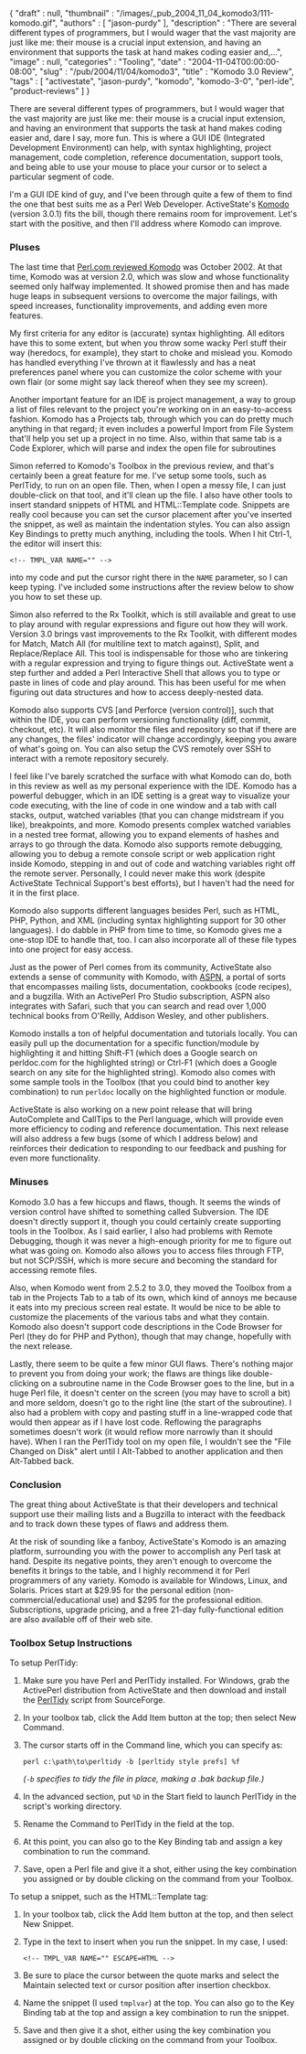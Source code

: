 {
   "draft" : null,
   "thumbnail" : "/images/_pub_2004_11_04_komodo3/111-komodo.gif",
   "authors" : [
      "jason-purdy"
   ],
   "description" : "There are several different types of programmers, but I would wager that the vast majority are just like me: their mouse is a crucial input extension, and having an environment that supports the task at hand makes coding easier and,...",
   "image" : null,
   "categories" : "Tooling",
   "date" : "2004-11-04T00:00:00-08:00",
   "slug" : "/pub/2004/11/04/komodo3",
   "title" : "Komodo 3.0 Review",
   "tags" : [
      "activestate",
      "jason-purdy",
      "komodo",
      "komodo-3-0",
      "perl-ide",
      "product-reviews"
   ]
}





There are several different types of programmers, but I would wager that
the vast majority are just like me: their mouse is a crucial input
extension, and having an environment that supports the task at hand
makes coding easier and, dare I say, more fun. This is where a GUI IDE
(Integrated Development Environment) can help, with syntax highlighting,
project management, code completion, reference documentation, support
tools, and being able to use your mouse to place your cursor or to
select a particular segment of code.

I'm a GUI IDE kind of guy, and I've been through quite a few of them to
find the one that best suits me as a Perl Web Developer. ActiveState's
[Komodo](http://www.activestate.com/Products/Komodo) (version 3.0.1)
fits the bill, though there remains room for improvement. Let's start
with the positive, and then I'll address where Komodo can improve.

### Pluses

The last time that [Perl.com reviewed
Komodo](/pub/a/2002/10/09/komodo.html) was October 2002. At that time,
Komodo was at version 2.0, which was slow and whose functionality seemed
only halfway implemented. It showed promise then and has made huge leaps
in subsequent versions to overcome the major failings, with speed
increases, functionality improvements, and adding even more features.

My first criteria for any editor is (accurate) syntax highlighting. All
editors have this to some extent, but when you throw some wacky Perl
stuff their way (heredocs, for example), they start to choke and mislead
you. Komodo has handled everything I've thrown at it flawlessly and has
a neat preferences panel where you can customize the color scheme with
your own flair (or some might say lack thereof when they see my screen).

Another important feature for an IDE is project management, a way to
group a list of files relevant to the project you're working on in an
easy-to-access fashion. Komodo has a Projects tab, through which you can
do pretty much anything in that regard; it even includes a powerful
Import from File System that'll help you set up a project in no time.
Also, within that same tab is a Code Explorer, which will parse and
index the open file for subroutines

Simon referred to Komodo's Toolbox in the previous review, and that's
certainly been a great feature for me. I've setup some tools, such as
PerlTidy, to run on an open file. Then, when I open a messy file, I can
just double-click on that tool, and it'll clean up the file. I also have
other tools to insert standard snippets of HTML and HTML::Template code.
Snippets are really cool because you can set the cursor placement after
you've inserted the snippet, as well as maintain the indentation styles.
You can also assign Key Bindings to pretty much anything, including the
tools. When I hit Ctrl-1, the editor will insert this:

    <!-- TMPL_VAR NAME="" -->

into my code and put the cursor right there in the `NAME` parameter, so
I can keep typing. I've included some instructions after the review
below to show you how to set these up.

Simon also referred to the Rx Toolkit, which is still available and
great to use to play around with regular expressions and figure out how
they will work. Version 3.0 brings vast improvements to the Rx Toolkit,
with different modes for Match, Match All (for multiline text to match
against), Split, and Replace/Replace All. This tool is indispensable for
those who are tinkering with a regular expression and trying to figure
things out. ActiveState went a step further and added a Perl Interactive
Shell that allows you to type or paste in lines of code and play around.
This has been useful for me when figuring out data structures and how to
access deeply-nested data.

Komodo also supports CVS \[and Perforce (version control)\], such that
within the IDE, you can perform versioning functionality (diff, commit,
checkout, etc). It will also monitor the files and repository so that if
there are any changes, the files' indicator will change accordingly,
keeping you aware of what's going on. You can also setup the CVS
remotely over SSH to interact with a remote repository securely.

I feel like I've barely scratched the surface with what Komodo can do,
both in this review as well as my personal experience with the IDE.
Komodo has a powerful debugger, which in an IDE setting is a great way
to visualize your code executing, with the line of code in one window
and a tab with call stacks, output, watched variables (that you can
change midstream if you like), breakpoints, and more. Komodo presents
complex watched variables in a nested tree format, allowing you to
expand elements of hashes and arrays to go through the data. Komodo also
supports remote debugging, allowing you to debug a remote console script
or web application right inside Komodo, stepping in and out of code and
watching variables right off the remote server. Personally, I could
never make this work (despite ActiveState Technical Support's best
efforts), but I haven't had the need for it in the first place.

Komodo also supports different languages besides Perl, such as HTML,
PHP, Python, and XML (including syntax highlighting support for 30 other
languages). I do dabble in PHP from time to time, so Komodo gives me a
one-stop IDE to handle that, too. I can also incorporate all of these
file types into one project for easy access.

Just as the power of Perl comes from its community, ActiveState also
extends a sense of community with Komodo, with
[ASPN](http://aspn.activestate.com/ASPN), a portal of sorts that
encompasses mailing lists, documentation, cookbooks (code recipes), and
a bugzilla. With an ActivePerl Pro Studio subscription, ASPN also
integrates with Safari, such that you can search and read over 1,000
technical books from O'Reilly, Addison Wesley, and other publishers.

Komodo installs a ton of helpful documentation and tutorials locally.
You can easily pull up the documentation for a specific function/module
by highlighting it and hitting Shift-F1 (which does a Google search on
perldoc.com for the highlighted string) or Ctrl-F1 (which does a Google
search on any site for the highlighted string). Komodo also comes with
some sample tools in the Toolbox (that you could bind to another key
combination) to run `perldoc` locally on the highlighted function or
module.

ActiveState is also working on a new point release that will bring
AutoComplete and CallTips to the Perl language, which will provide even
more efficiency to coding and reference documentation. This next release
will also address a few bugs (some of which I address below) and
reinforces their dedication to responding to our feedback and pushing
for even more functionality.

### Minuses

Komodo 3.0 has a few hiccups and flaws, though. It seems the winds of
version control have shifted to something called Subversion. The IDE
doesn't directly support it, though you could certainly create
supporting tools in the Toolbox. As I said earlier, I also had problems
with Remote Debugging, though it was never a high-enough priority for me
to figure out what was going on. Komodo also allows you to access files
through FTP, but not SCP/SSH, which is more secure and becoming the
standard for accessing remote files.

Also, when Komodo went from 2.5.2 to 3.0, they moved the Toolbox from a
tab in the Projects Tab to a tab of its own, which kind of annoys me
because it eats into my precious screen real estate. It would be nice to
be able to customize the placements of the various tabs and what they
contain. Komodo also doesn't support code descriptions in the Code
Browser for Perl (they do for PHP and Python), though that may change,
hopefully with the next release.

Lastly, there seem to be quite a few minor GUI flaws. There's nothing
major to prevent you from doing your work; the flaws are things like
double-clicking on a subroutine name in the Code Browser goes to the
line, but in a huge Perl file, it doesn't center on the screen (you may
have to scroll a bit) and more seldom, doesn't go to the right line (the
start of the subroutine). I also had a problem with copy and pasting
stuff in a line-wrapped code that would then appear as if I have lost
code. Reflowing the paragraphs sometimes doesn't work (it would reflow
more narrowly than it should have). When I ran the PerlTidy tool on my
open file, I wouldn't see the "File Changed on Disk" alert until I
Alt-Tabbed to another application and then Alt-Tabbed back.

### Conclusion

The great thing about ActiveState is that their developers and technical
support use their mailing lists and a Bugzilla to interact with the
feedback and to track down these types of flaws and address them.

At the risk of sounding like a fanboy, ActiveState's Komodo is an
amazing platform, surrounding you with the power to accomplish any Perl
task at hand. Despite its negative points, they aren't enough to
overcome the benefits it brings to the table, and I highly recommend it
for Perl programmers of any variety. Komodo is available for Windows,
Linux, and Solaris. Prices start at \$29.95 for the personal edition
(non-commercial/educational use) and \$295 for the professional edition.
Subscriptions, upgrade pricing, and a free 21-day fully-functional
edition are also available off of their web site.

### Toolbox Setup Instructions

To setup PerlTidy:

1.  Make sure you have Perl and PerlTidy installed. For Windows, grab
    the ActivePerl distribution from ActiveState and then download and
    install the [PerlTidy](http://perltidy.sourceforge.net/) script from
    SourceForge.
2.  In your toolbox tab, click the Add Item button at the top; then
    select New Command.
3.  The cursor starts off in the Command line, which you can specify as:

        perl c:\path\to\perltidy -b [perltidy style prefs] %f

    *(`-b` specifies to tidy the file in place, making a *.bak* backup
    file.)*

4.  In the advanced section, put `%D` in the Start field to launch
    PerlTidy in the script's working directory.
5.  Rename the Command to PerlTidy in the field at the top.
6.  At this point, you can also go to the Key Binding tab and assign a
    key combination to run the command.
7.  Save, open a Perl file and give it a shot, either using the key
    combination you assigned or by double clicking on the command from
    your Toolbox.

To setup a snippet, such as the HTML::Template tag:

1.  In your toolbox tab, click the Add Item button at the top, and then
    select New Snippet.
2.  Type in the text to insert when you run the snippet. In my case, I
    used:

        <!-- TMPL_VAR NAME="" ESCAPE=HTML -->

3.  Be sure to place the cursor between the quote marks and select the
    Maintain selected text or cursor position after insertion checkbox.
4.  Name the snippet (I used `tmplvar`) at the top. You can also go to
    the Key Binding tab at the top and assign a key combination to run
    the snippet.
5.  Save and then give it a shot, either using the key combination you
    assigned or by double clicking on the command from your Toolbox.


